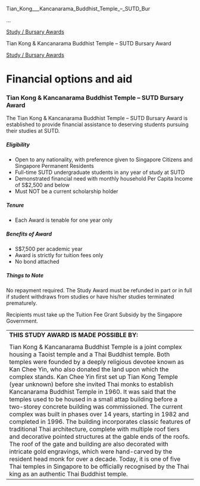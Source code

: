 Tian_Kong___Kancanarama_Buddhist_Temple_–_SUTD_Bur



…

 [Study / Bursary Awards](/admissions/undergraduate/financing-options-and-aid/financial-aid/study-bursary-awards) 

Tian Kong & Kancanarama Buddhist Temple – SUTD Bursary Award

[Study / Bursary Awards](https://www.sutd.edu.sg/admissions/undergraduate/financing-options-and-aid/financial-aid/study-bursary-awards)

Financial options and aid
=========================

### Tian Kong & Kancanarama Buddhist Temple – SUTD Bursary Award



The Tian Kong & Kancanarama Buddhist Temple – SUTD Bursary Award is established to provide financial assistance to deserving students pursuing their studies at SUTD.



##### **Eligibility**



* Open to any nationality, with preference given to Singapore Citizens and Singapore Permanent Residents
* Full-time SUTD undergraduate students in any year of study at SUTD
* Demonstrated financial need with monthly household Per Capita Income of S$2,500 and below
* Must NOT be a current scholarship holder


##### **Tenure**



* Each Award is tenable for one year only


##### **Benefits of Award**



* S$7,500 per academic year
* Award is strictly for tuition fees only
* No bond attached


##### **Things to Note**



No repayment required. The Study Award must be refunded in part or in full if student withdraws from studies or have his/her studies terminated prematurely.



Recipients must take up the Tuition Fee Grant Subsidy by the Singapore Government.



|  |
| --- |
| **THIS STUDY AWARD IS MADE POSSIBLE BY:** |
|  |
| Tian Kong & Kancanarama Buddhist Temple is a joint complex housing a Taoist temple and a Thai Buddhist temple. Both temples were founded by a deeply religious devotee known as Kan Chee Yin, who also donated the land upon which the complex stands. Kan Chee Yin first set up Tian Kong Temple (year unknown) before she invited Thai monks to establish Kancanarama Buddhist Temple in 1960.   It was said that the temples used to be housed in a small attap building before a two-storey concrete building was commissioned. The current complex was built in phases over 14 years, starting in 1982 and completed in 1996. The building incorporates classic features of traditional Thai architecture, complete with multiple roof tiers and decorative pointed structures at the gable ends of the roofs. The roof of the gate and building are also decorated with intricate gold engravings, which were hand-carved by the resident head monk for over a decade. Today, it is one of five Thai temples in Singapore to be officially recognised by the Thai king as an authentic Thai Buddhist temple. |


